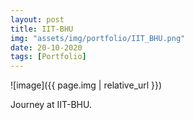 ```yaml
---
layout: post
title: IIT-BHU
img: "assets/img/portfolio/IIT_BHU.png"
date: 20-10-2020
tags: [Portfolio]
---
```


![image]({{ page.img | relative_url }})

Journey at IIT-BHU.
